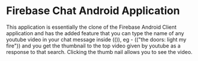 # Firebase Chat Android Application

This application is essentially the clone of the Firebase Android Client application and has the added feature that you can type the name of any youtube video in your chat message inside  (()), eg - (("the doors: light my fire")) and you get the thumbnail to the top video given by youtube as a response to that search. Clicking the thumb nail allows you to see the video.
